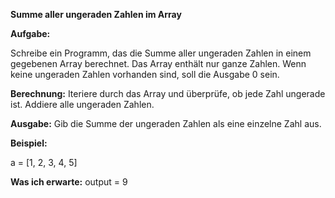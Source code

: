 **Summe aller ungeraden Zahlen im Array**

**Aufgabe:**

Schreibe ein Programm, das die Summe aller ungeraden Zahlen in einem gegebenen Array berechnet.
Das Array enthält nur ganze Zahlen. Wenn keine ungeraden Zahlen vorhanden sind, soll die Ausgabe 0 sein.

**Berechnung:**
Iteriere durch das Array und überprüfe, ob jede Zahl ungerade ist.
Addiere alle ungeraden Zahlen.


**Ausgabe:**
Gib die Summe der ungeraden Zahlen als eine einzelne Zahl aus.

**Beispiel:**

a = [1, 2, 3, 4, 5]

**Was ich erwarte:**
output = 9

